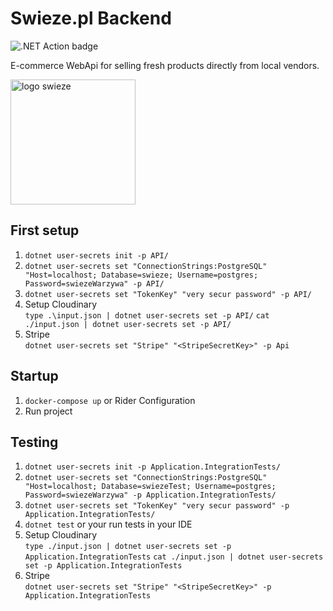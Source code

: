 # Swieze.pl Backend

![.NET Action badge](https://github.com/30james00/swiezebackend/actions/workflows/dotnet.yml/badge.svg)

E-commerce WebApi for selling fresh products directly from local vendors.

<img src="https://cdn.discordapp.com/attachments/822513310255677460/886696316766392330/marchew.png" height="200" alt="logo swieze">

## First setup
1. ```dotnet user-secrets init -p API/```
2. ```dotnet user-secrets set "ConnectionStrings:PostgreSQL" "Host=localhost; Database=swieze; Username=postgres; Password=swiezeWarzywa" -p API/```
3. ```dotnet user-secrets set "TokenKey" "very secur password" -p API/```
4. Setup Cloudinary  
   ```type .\input.json | dotnet user-secrets set -p API/```
   ```cat ./input.json | dotnet user-secrets set -p API/```
5. Stripe  
```dotnet user-secrets set "Stripe" "<StripeSecretKey>" -p Api```


## Startup
1. ```docker-compose up``` or Rider Configuration
2. Run project

## Testing
1. ```dotnet user-secrets init -p Application.IntegrationTests/```
2. ```dotnet user-secrets set "ConnectionStrings:PostgreSQL" "Host=localhost; Database=swiezeTest; Username=postgres; Password=swiezeWarzywa" -p Application.IntegrationTests/```
3. ```dotnet user-secrets set "TokenKey" "very secur password" -p Application.IntegrationTests/```
4. ```dotnet test``` or your run tests in your IDE
5. Setup Cloudinary  
```type ./input.json | dotnet user-secrets set -p Application.IntegrationTests```
```cat ./input.json | dotnet user-secrets set -p Application.IntegrationTests```
6. Stripe  
   ```dotnet user-secrets set "Stripe" "<StripeSecretKey>" -p Application.IntegrationTests```
